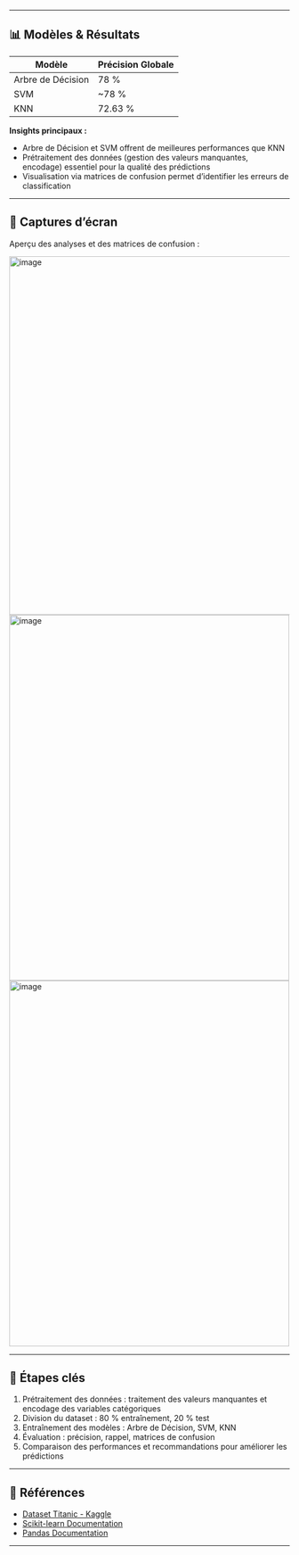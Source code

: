
---

## 📊 Modèles & Résultats

| Modèle                   | Précision Globale |
|---------------------------|-----------------|
| Arbre de Décision         | 78 %            |
| SVM                       | ~78 %           |
| KNN                       | 72.63 %         |

**Insights principaux :**  
- Arbre de Décision et SVM offrent de meilleures performances que KNN  
- Prétraitement des données (gestion des valeurs manquantes, encodage) essentiel pour la qualité des prédictions  
- Visualisation via matrices de confusion permet d’identifier les erreurs de classification  

---

## 📸 Captures d’écran

Aperçu des analyses et des matrices de confusion :  

<img width="545" height="643" alt="image" src="https://github.com/user-attachments/assets/313959dc-b71b-45ef-adb8-b2a4dcc4d7ee" />

<img width="503" height="656" alt="image" src="https://github.com/user-attachments/assets/67f00207-bbce-49a5-9dda-47fdbc0d5abb" />

<img width="503" height="656" alt="image" src="https://github.com/user-attachments/assets/9e224cdf-79ac-4a3b-83c9-7a11948b176f" />



---

## 🚀 Étapes clés

1. Prétraitement des données : traitement des valeurs manquantes et encodage des variables catégoriques  
2. Division du dataset : 80 % entraînement, 20 % test  
3. Entraînement des modèles : Arbre de Décision, SVM, KNN  
4. Évaluation : précision, rappel, matrices de confusion  
5. Comparaison des performances et recommandations pour améliorer les prédictions  

---

## 📖 Références

- [Dataset Titanic - Kaggle](https://www.kaggle.com/c/titanic)  
- [Scikit-learn Documentation](https://scikit-learn.org/stable/)  
- [Pandas Documentation](https://pandas.pydata.org/)  

---

